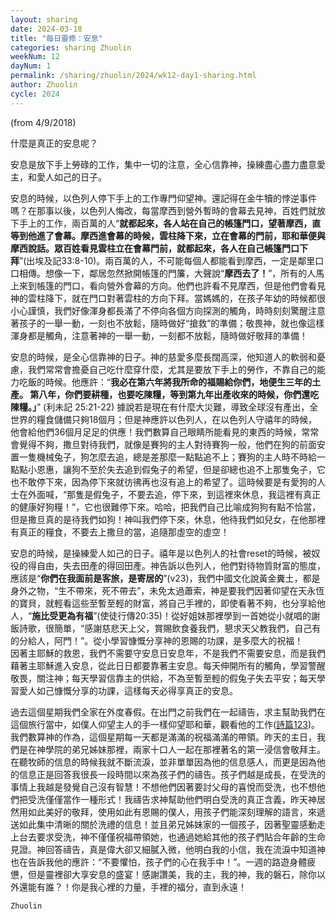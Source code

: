 ```yaml
---
layout: sharing
date: 2024-03-18
title: "每日靈修：安息"
categories: sharing Zhuolin
weekNum: 12
dayNum: 1
permalink: /sharing/zhuolin/2024/wk12-day1-sharing.html
author: Zhuolin
cycle: 2024
---
```

(from 4/9/2018)

什麼是真正的安息呢？  

安息是放下手上勞碌的工作，集中一切的注意，全心信靠神，操練盡心盡力盡意愛主，和愛人如己的日子。  

安息的時候，以色列人停下手上的工作專門仰望神。還記得在金牛犢的悖逆事件嗎？在那事以後，以色列人悔改，每當摩西到營外暫時的會幕去見神，百姓們就放下手上的工作，兩百萬的人“**就都起來，各人站在自己的帳篷門口，望著摩西，直等到他進了會幕。摩西進會幕的時候，雲柱降下來，立在會幕的門前，耶和華便與摩西說話。眾百姓看見雲柱立在會幕門前，就都起來，各人在自己帳篷門口下拜**”(出埃及記33:8-10)。兩百萬的人，不可能每個人都能看到摩西，一定是鄰里口口相傳。想像一下，鄰居忽然掀開帳篷的門簾，大聲說“**摩西去了！**”，所有的人馬上來到帳篷的門口，看向營外會幕的方向。他們也許看不見摩西，但是他們會看見神的雲柱降下，就在門口對著雲柱的方向下拜。當媽媽的，在孩子年幼的時候都很小心謹慎，我們好像渾身都長滿了不停向各個方向探測的觸角，時時刻刻驚醒注意著孩子的一舉一動，一刻也不放鬆，隨時做好“搶救”的準備；敬畏神，就也像這樣渾身都是觸角，注意著神的一舉一動，一刻都不放鬆，隨時做好敬拜的準備！  

安息的時候，是全心信靠神的日子。神的慈愛多麼長闊高深，他知道人的軟弱和憂慮，我們常常會擔憂自己吃什麼穿什麼，尤其是要放下手上的勞作，不靠自己的能力吃飯的時候。他應許：“**我必在第六年將我所命的福賜給你們，地便生三年的土產。 第八年，你們要耕種，也要吃陳糧，等到第九年出產收來的時候，你們還吃陳糧。」**” (利未記 25:21-22) 據說若是現在有什麼大災難，導致全球沒有產出，全世界的糧食儲備只夠18個月；但是神應許以色列人，在以色列人守禧年的時候，他會給他們36個月足足的供應！我們數算自己眼睛所能看見的東西的時候，常常會覺得不夠，撒旦對待我們，就像是賽狗的主人對待賽狗一般，他們在狗的前面安置一隻機械兔子，狗怎麼去追，總是差那麼一點點追不上；賽狗的主人時不時給一點點小恩惠，讓狗不至於失去追到假兔子的希望，但是卻總也追不上那隻兔子，它也不敢停下來，因為停下來就彷彿再也沒有追上的希望了。這時候要是有愛狗的人士在外面喊，“那隻是假兔子，不要去追，停下來，到這裡來休息，我這裡有真正的健康好狗糧！”，它也很難停下來。哈哈，把我們自己比喻成狗狗有點不恰當，但是撒旦真的是待我們如狗！神叫我們停下來，休息，他待我們如兒女，在他那裡有真正的糧食，不要去上撒旦的當，追隨那虛空的虛空！  

安息的時候，是操練愛人如己的日子。禧年是以色列人的社會reset的時候，被奴役的得自由，失去田產的得回田產。神告訴以色列人，他們對待物質財富的態度，應該是“**你們在我面前是客旅，是寄居的**”(v23)，我們中國文化說黃金糞土，都是身外之物，“生不帶來，死不帶去”，未免太過蕭索，神是要我們因著仰望在天永恆的寶貝，就輕看這些至暫至輕的財富，將自己手裡的，即使看著不夠，也分享給他人，“**施比受更為有福**”(使徒行傳20:35)！從好姐妹那裡學到一首她從小就唱的謝飯詩歌，很簡單，“感謝慈悲天上父，賞賜飲食養我們，懇求天父教我們，自己有的分給人，阿門！”。從小學習慷慨分享神的恩賜的功課，是多麼大的祝福！  
 因著主耶穌的救恩，我們不需要守安息日安息年，不是我們不需要安息，而是我們藉著主耶穌進入安息，從此日日都要靠著主安息。每天伸開所有的觸角，學習警醒敬畏，關注神；每天學習信靠主的供給，不為至暫至輕的假兔子失去平安；每天學習愛人如己慷慨分享的功課，這樣每天必得享真正的安息。  

過去這個星期我們全家在外度春假。在出門之前我們在一起禱告，求主幫助我們在這個旅行當中，如僕人仰望主人的手一樣仰望耶和華，觀看他的工作([詩篇123](https://www.biblegateway.com/quicksearch/?quicksearch=詩篇123&qs_version=CUVMPT))。我們數算神的作為，這個星期每一天都是滿滿的祝福滿滿的帶領。昨天的主日，我們是在神學院的弟兄姊妹那裡，兩家十口人一起在那裡著名的第一浸信會敬拜主。在聽牧師的信息的時候我就不斷流淚，並非單單因為他的信息感人，而更是因為他的信息正是回答我很長一段時間以來為孩子們的禱告。孩子們越是成長，在受洗的事情上我越是發覺自己沒有智慧！不想他們因著要討父母的喜悅而受洗，也不想他們把受洗僅僅當作一種形式！我禱告求神幫助他們明白受洗的真正含義，昨天神居然用如此美好的敬拜，使用如此有恩賜的僕人，用孩子們能深刻理解的語言，來遞送如此集中清晰的關於洗禮的信息！並且弟兄姊妹家的一個孩子，因著聖靈感動走上台去要求受洗，神不僅僅祝福帶領她，也通過她給其他的孩子們貼合年齡的生命見證。神回答禱告，真是偉大卻又細膩入微，他明白我的小信，我在流淚中知道神也在告訴我他的應許：“不要懼怕，孩子們的心在我手中！”。一週的路遊身體疲憊，但是靈裡卻大享安息的盛宴！感謝讚美，我的主，我的神，我的磐石，除你以外還能有誰？！你是我心裡的力量，手裡的福分，直到永遠！  

`Zhuolin`  
